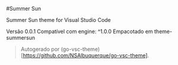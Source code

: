 #Summer Sun

Summer Sun theme for Visual Studio Code

Versão 0.0.1
Compatível com engine: ^1.0.0
Empacotado em theme-summersun

> Autogerado por (go-vsc-theme)[https://github.com/NSAlbuquerque/go-vsc-theme].